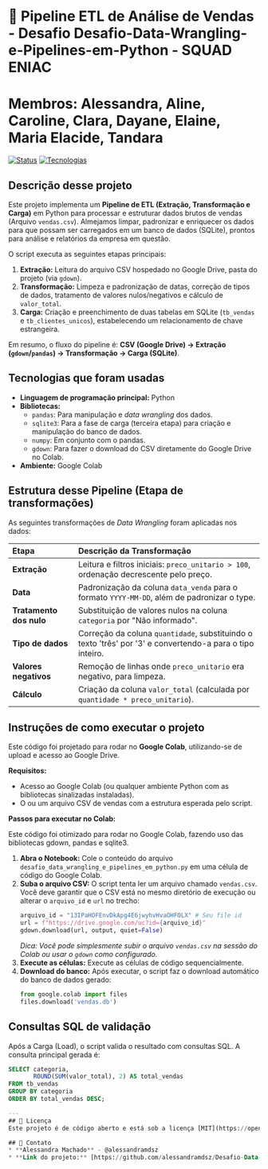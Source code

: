 # 🚀 Pipeline ETL de Análise de Vendas - Desafio Desafio-Data-Wrangling-e-Pipelines-em-Python - SQUAD ENIAC
# Membros: Alessandra, Aline, Caroline, Clara, Dayane, Elaine, Maria Elacide, Tandara

[![Status](https://img.shields.io/badge/Status-Completo-green.svg)]()
[![Tecnologias](https://img.shields.io/badge/Linguagem-Python-blue.svg)]()

## Descrição desse projeto

Este projeto implementa um **Pipeline de ETL (Extração, Transformação e Carga)** em Python para processar e estruturar dados brutos de vendas (Arquivo `vendas.csv`). Almejamos limpar, padronizar e enriquecer os dados para que possam ser carregados em um banco de dados (SQLite), prontos para análise e relatórios da empresa em questão.

O script executa as seguintes etapas principais:
1.  **Extração:** Leitura do arquivo CSV hospedado no Google Drive, pasta do projeto (via `gdown`).
2.  **Transformação:** Limpeza e padronização de datas, correção de tipos de dados, tratamento de valores nulos/negativos e cálculo de `valor_total`.
3.  **Carga:** Criação e preenchimento de duas tabelas em SQLite (`tb_vendas` e `tb_clientes_unicos`), estabelecendo um relacionamento de chave estrangeira.

Em resumo, o fluxo do pipeline é: 
**CSV (Google Drive) $\rightarrow$ Extração (`gdown`/`pandas`) $\rightarrow$ Transformação $\rightarrow$ Carga (SQLite)**.

## Tecnologias que foram usadas

* **Linguagem de programação principal:** Python
* **Bibliotecas:**
    * `pandas`: Para manipulação e *data wrangling* dos dados.
    * `sqlite3`: Para a fase de carga (terceira etapa) para criação e manipulação do banco de dados.
    * `numpy`: Em conjunto com o pandas.
    * `gdown`: Para fazer o download do CSV diretamente do Google Drive no Colab.
* **Ambiente:** Google Colab

## Estrutura desse Pipeline (Etapa de transformações)

As seguintes transformações de *Data Wrangling* foram aplicadas nos dados:

| Etapa | Descrição da Transformação |
| :--- | :--- |
| **Extração** | Leitura e filtros iniciais: `preco_unitario > 100`, ordenação decrescente pelo preço. |
| **Data** | Padronização da coluna `data_venda` para o formato `YYYY-MM-DD`, além de padronizar o type. |
| **Tratamento dos nulo** | Substituição de valores nulos na coluna `categoria` por "Não informado". |
| **Tipo de dados** | Correção da coluna `quantidade`, substituindo o texto 'três' por '3' e convertendo-a para o tipo inteiro. |
| **Valores negativos** | Remoção de linhas onde `preco_unitario` era negativo, para limpeza. |
| **Cálculo** | Criação da coluna `valor_total` (calculada por `quantidade * preco_unitario`). |

## Instruções de como executar o projeto

Este código foi projetado para rodar no **Google Colab**, utilizando-se de upload e acesso ao Google Drive.

**Requisitos:**

* Acesso ao Google Colab (ou qualquer ambiente Python com as bibliotecas sinalizadas instaladas).
* O ou um arquivo CSV de vendas com a estrutura esperada pelo script.

**Passos para executar no Colab:**

Este código foi otimizado para rodar no Google Colab, fazendo uso das bibliotecas gdown, pandas e sqlite3.

1. **Abra o Notebook:** Cole o conteúdo do arquivo `desafio_data_wrangling_e_pipelines_em_python.py` em uma célula de código do Google Colab.
2. **Suba o arquivo CSV:** O script tenta ler um arquivo chamado `vendas.csv`. Você deve garantir que o CSV está no mesmo diretório de execução ou alterar o `arquivo_id` e `url` no trecho:
    ```python
    arquivo_id = "13IPaHOFEnvDkApg4E6jwyhvHvaOHFOLX" # Seu file id
    url = f"https://drive.google.com/uc?id={arquivo_id}"
    gdown.download(url, output, quiet=False)
    ```
    *Dica: Você pode simplesmente subir o arquivo `vendas.csv` na sessão do Colab ou usar o `gdown` como configurado.*
3.  **Execute as células:** Execute as células de código sequencialmente.
4.  **Download do banco:** Após executar, o script faz o download automático do banco de dados gerado:
    ```python
    from google.colab import files
    files.download('vendas.db')
    ```

## Consultas SQL de validação

Após a Carga (Load), o script valida o resultado com consultas SQL. A consulta principal gerada é:

```sql
SELECT categoria,
       ROUND(SUM(valor_total), 2) AS total_vendas
FROM tb_vendas
GROUP BY categoria
ORDER BY total_vendas DESC;

---
## 📄 Licença
Este projeto é de código aberto e está sob a licença [MIT](https://opensource.org/licenses/MIT).

## 📧 Contato
* **Alessandra Machado** - @alessandramdsz
* **Link do projeto:** [https://github.com/alessandramdsz/Desafio-Data-Wrangling-e-Pipelines-em-Python]
